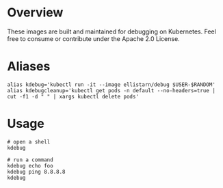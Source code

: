 # Overview
These images are built and maintained for debugging on Kubernetes. Feel free to consume or contribute under the Apache 2.0 License.

# Aliases
```
alias kdebug='kubectl run -it --image ellistarn/debug $USER-$RANDOM'
alias kdebugcleanup='kubectl get pods -n default --no-headers=true | cut -f1 -d " " | xargs kubectl delete pods'
```
# Usage
```
# open a shell
kdebug

# run a command
kdebug echo foo
kdebug ping 8.8.8.8
kdebug
